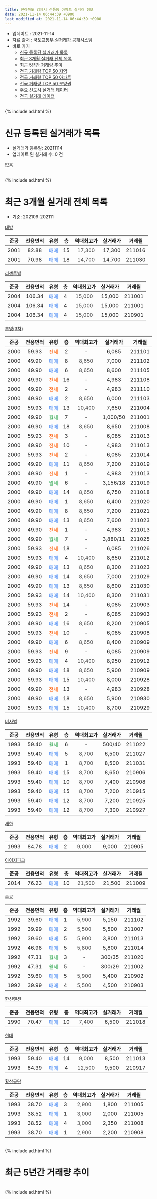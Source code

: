 ```yaml
---
title: 전라북도 김제시 신풍동 아파트 실거래 정보
date: 2021-11-14 06:44:39 +0900
last_modified_at: 2021-11-14 06:44:39 +0900
---
```


* 업데이트 : 2021-11-14
* 자료 출처 : [국토교통부 실거래가 공개시스템](http://rt.molit.go.kr)
* 바로 가기
    * [신규 등록된 실거래가 목록](#신규-등록된-실거래가-목록)
    * [최근 3개월 실거래 전체 목록](#최근-3개월-실거래-전체-목록)
    * [최근 5년간 거래량 추이](#최근-5년간-거래량-추이)
    * [전국 거래량 TOP 50 지역](https://inasie.github.io/apt-trade-info/최근-3개월-전국에서-가장-거래가-많이-발생한-지역)
    * [전국 거래량 TOP 50 아파트](https://inasie.github.io/apt-trade-info/최근-3개월-전국에서-가장-거래가-많이-발생한-아파트)
    * [전국 거래량 TOP 50 분양권](https://inasie.github.io/apt-trade-info/최근-3개월-전국에서-가장-거래가-많이-발생한-분양권)
    * [주요 신도시 실거래 데이터](https://inasie.github.io/apt-trade-info/주요-신도시)
    * [전국 실거래 데이터](https://inasie.github.io/apt-trade-info/전국)
<br>
{% include ad.html %}
<br>

# 신규 등록된 실거래가 목록
* 실거래가 등록일: 20211114
* 업데이트 된 실거래 수: 0 건

없음

<br>
{% include ad.html %}
<br>

# 최근 3개월 실거래 전체 목록
* 기준: 202109-202111


[대방](https://search.naver.com/search.naver?query=%EC%A0%84%EB%9D%BC%EB%B6%81%EB%8F%84+%EA%B9%80%EC%A0%9C%EC%8B%9C+%EC%8B%A0%ED%92%8D%EB%8F%99+%EB%8C%80%EB%B0%A9)

|준공|전용면적|유형|층|역대최고가|실거래가|거래월|
|:---:|:---:|:---:|:---:|:---:|:---:|:---:|
|2001|82.88|<span style="color:#4285f3">매매</span>|15|<span style="color:#444444">17,300</span>|17,300|211016|
|2001|70.98|<span style="color:#4285f3">매매</span>|18|<span style="color:#444444">14,700</span>|14,700|211030|

[리젠트빌](https://search.naver.com/search.naver?query=%EC%A0%84%EB%9D%BC%EB%B6%81%EB%8F%84+%EA%B9%80%EC%A0%9C%EC%8B%9C+%EC%8B%A0%ED%92%8D%EB%8F%99+%EB%A6%AC%EC%A0%A0%ED%8A%B8%EB%B9%8C)

|준공|전용면적|유형|층|역대최고가|실거래가|거래월|
|:---:|:---:|:---:|:---:|:---:|:---:|:---:|
|2004|106.34|<span style="color:#4285f3">매매</span>|4|<span style="color:#444444">15,000</span>|15,000|211001|
|2004|106.34|<span style="color:#4285f3">매매</span>|4|<span style="color:#444444">15,000</span>|15,000|211001|
|2004|106.34|<span style="color:#4285f3">매매</span>|4|<span style="color:#444444">15,000</span>|15,000|210901|

[부영(3차)](https://search.naver.com/search.naver?query=%EC%A0%84%EB%9D%BC%EB%B6%81%EB%8F%84+%EA%B9%80%EC%A0%9C%EC%8B%9C+%EC%8B%A0%ED%92%8D%EB%8F%99+%EB%B6%80%EC%98%81%283%EC%B0%A8%29)

|준공|전용면적|유형|층|역대최고가|실거래가|거래월|
|:---:|:---:|:---:|:---:|:---:|:---:|:---:|
|2000|59.93|<span style="color:#ff5a00">전세</span>|2|<span style="color:#444444">-</span>|6,085|211101|
|2000|49.90|<span style="color:#4285f3">매매</span>|8|<span style="color:#444444">8,650</span>|7,000|211102|
|2000|49.90|<span style="color:#4285f3">매매</span>|6|<span style="color:#444444">8,650</span>|8,600|211105|
|2000|49.90|<span style="color:#ff5a00">전세</span>|16|<span style="color:#444444">-</span>|4,983|211108|
|2000|49.90|<span style="color:#ff5a00">전세</span>|2|<span style="color:#444444">-</span>|4,983|211110|
|2000|49.90|<span style="color:#4285f3">매매</span>|2|<span style="color:#444444">8,650</span>|6,000|211103|
|2000|59.93|<span style="color:#4285f3">매매</span>|13|<span style="color:#444444">10,400</span>|7,650|211004|
|2000|49.90|<span style="color:#34a853">월세</span>|7|<span style="color:#444444">-</span>|1,000/50|211001|
|2000|49.90|<span style="color:#4285f3">매매</span>|18|<span style="color:#444444">8,650</span>|8,650|211008|
|2000|59.93|<span style="color:#ff5a00">전세</span>|3|<span style="color:#444444">-</span>|6,085|211013|
|2000|49.90|<span style="color:#ff5a00">전세</span>|10|<span style="color:#444444">-</span>|4,983|211013|
|2000|59.93|<span style="color:#ff5a00">전세</span>|2|<span style="color:#444444">-</span>|6,085|211014|
|2000|49.90|<span style="color:#4285f3">매매</span>|11|<span style="color:#444444">8,650</span>|7,200|211019|
|2000|49.90|<span style="color:#ff5a00">전세</span>|1|<span style="color:#444444">-</span>|4,983|211013|
|2000|49.90|<span style="color:#34a853">월세</span>|6|<span style="color:#444444">-</span>|3,156/18|211019|
|2000|49.90|<span style="color:#4285f3">매매</span>|14|<span style="color:#444444">8,650</span>|6,750|211018|
|2000|49.90|<span style="color:#4285f3">매매</span>|1|<span style="color:#444444">8,650</span>|6,400|211020|
|2000|49.90|<span style="color:#4285f3">매매</span>|8|<span style="color:#444444">8,650</span>|7,200|211021|
|2000|49.90|<span style="color:#4285f3">매매</span>|13|<span style="color:#444444">8,650</span>|7,600|211023|
|2000|49.90|<span style="color:#ff5a00">전세</span>|1|<span style="color:#444444">-</span>|4,983|211013|
|2000|49.90|<span style="color:#34a853">월세</span>|7|<span style="color:#444444">-</span>|3,880/11|211025|
|2000|59.93|<span style="color:#ff5a00">전세</span>|18|<span style="color:#444444">-</span>|6,085|211026|
|2000|59.93|<span style="color:#4285f3">매매</span>|4|<span style="color:#444444">10,400</span>|8,650|211012|
|2000|49.90|<span style="color:#4285f3">매매</span>|13|<span style="color:#444444">8,650</span>|8,300|211023|
|2000|49.90|<span style="color:#4285f3">매매</span>|14|<span style="color:#444444">8,650</span>|7,000|211029|
|2000|49.90|<span style="color:#4285f3">매매</span>|13|<span style="color:#444444">8,650</span>|8,600|211030|
|2000|59.93|<span style="color:#4285f3">매매</span>|14|<span style="color:#444444">10,400</span>|8,300|211031|
|2000|59.93|<span style="color:#ff5a00">전세</span>|14|<span style="color:#444444">-</span>|6,085|210903|
|2000|59.93|<span style="color:#ff5a00">전세</span>|2|<span style="color:#444444">-</span>|6,085|210903|
|2000|49.90|<span style="color:#4285f3">매매</span>|16|<span style="color:#444444">8,650</span>|8,200|210905|
|2000|59.93|<span style="color:#ff5a00">전세</span>|10|<span style="color:#444444">-</span>|6,085|210908|
|2000|49.90|<span style="color:#4285f3">매매</span>|6|<span style="color:#444444">8,650</span>|8,400|210909|
|2000|59.93|<span style="color:#ff5a00">전세</span>|9|<span style="color:#444444">-</span>|6,085|210909|
|2000|59.93|<span style="color:#4285f3">매매</span>|4|<span style="color:#444444">10,400</span>|8,950|210912|
|2000|49.90|<span style="color:#4285f3">매매</span>|18|<span style="color:#444444">8,650</span>|5,900|210909|
|2000|59.93|<span style="color:#4285f3">매매</span>|15|<span style="color:#444444">10,400</span>|8,000|210928|
|2000|49.90|<span style="color:#ff5a00">전세</span>|13|<span style="color:#444444">-</span>|4,983|210928|
|2000|49.90|<span style="color:#4285f3">매매</span>|18|<span style="color:#444444">8,650</span>|5,900|210930|
|2000|59.93|<span style="color:#4285f3">매매</span>|15|<span style="color:#444444">10,400</span>|8,700|210929|


<script async src="//pagead2.googlesyndication.com/pagead/js/adsbygoogle.js"></script>
<!-- 기본 -->
<ins class="adsbygoogle"
     style="display:block"
     data-ad-client="ca-pub-2446590836940007"
     data-ad-slot="1659523306"
     data-ad-format="auto"
     data-full-width-responsive="true"></ins>
<script>
(adsbygoogle = window.adsbygoogle || []).push({});
</script>


[비사벌](https://search.naver.com/search.naver?query=%EC%A0%84%EB%9D%BC%EB%B6%81%EB%8F%84+%EA%B9%80%EC%A0%9C%EC%8B%9C+%EC%8B%A0%ED%92%8D%EB%8F%99+%EB%B9%84%EC%82%AC%EB%B2%8C)

|준공|전용면적|유형|층|역대최고가|실거래가|거래월|
|:---:|:---:|:---:|:---:|:---:|:---:|:---:|
|1993|59.40|<span style="color:#34a853">월세</span>|6|<span style="color:#444444">-</span>|500/40|211022|
|1993|59.40|<span style="color:#4285f3">매매</span>|5|<span style="color:#444444">8,700</span>|6,500|211027|
|1993|59.40|<span style="color:#4285f3">매매</span>|1|<span style="color:#444444">8,700</span>|8,500|211031|
|1993|59.40|<span style="color:#4285f3">매매</span>|15|<span style="color:#444444">8,700</span>|8,650|210906|
|1993|59.40|<span style="color:#4285f3">매매</span>|10|<span style="color:#444444">8,700</span>|7,400|210908|
|1993|59.40|<span style="color:#4285f3">매매</span>|15|<span style="color:#444444">8,700</span>|7,200|210915|
|1993|59.40|<span style="color:#4285f3">매매</span>|12|<span style="color:#444444">8,700</span>|7,200|210925|
|1993|59.40|<span style="color:#4285f3">매매</span>|12|<span style="color:#444444">8,700</span>|7,300|210927|

[새한](https://search.naver.com/search.naver?query=%EC%A0%84%EB%9D%BC%EB%B6%81%EB%8F%84+%EA%B9%80%EC%A0%9C%EC%8B%9C+%EC%8B%A0%ED%92%8D%EB%8F%99+%EC%83%88%ED%95%9C)

|준공|전용면적|유형|층|역대최고가|실거래가|거래월|
|:---:|:---:|:---:|:---:|:---:|:---:|:---:|
|1993|84.78|<span style="color:#4285f3">매매</span>|2|<span style="color:#444444">9,000</span>|9,000|210905|

[아이지파크](https://search.naver.com/search.naver?query=%EC%A0%84%EB%9D%BC%EB%B6%81%EB%8F%84+%EA%B9%80%EC%A0%9C%EC%8B%9C+%EC%8B%A0%ED%92%8D%EB%8F%99+%EC%95%84%EC%9D%B4%EC%A7%80%ED%8C%8C%ED%81%AC)

|준공|전용면적|유형|층|역대최고가|실거래가|거래월|
|:---:|:---:|:---:|:---:|:---:|:---:|:---:|
|2014|76.23|<span style="color:#4285f3">매매</span>|10|<span style="color:#444444">21,500</span>|21,500|211009|

[주공](https://search.naver.com/search.naver?query=%EC%A0%84%EB%9D%BC%EB%B6%81%EB%8F%84+%EA%B9%80%EC%A0%9C%EC%8B%9C+%EC%8B%A0%ED%92%8D%EB%8F%99+%EC%A3%BC%EA%B3%B5)

|준공|전용면적|유형|층|역대최고가|실거래가|거래월|
|:---:|:---:|:---:|:---:|:---:|:---:|:---:|
|1992|39.60|<span style="color:#4285f3">매매</span>|1|<span style="color:#444444">5,900</span>|5,150|211102|
|1992|39.99|<span style="color:#4285f3">매매</span>|2|<span style="color:#444444">5,500</span>|5,500|211007|
|1992|39.60|<span style="color:#4285f3">매매</span>|5|<span style="color:#444444">5,900</span>|3,800|211013|
|1992|46.98|<span style="color:#4285f3">매매</span>|5|<span style="color:#444444">5,800</span>|5,800|211014|
|1992|47.31|<span style="color:#34a853">월세</span>|3|<span style="color:#444444">-</span>|300/35|211020|
|1992|47.31|<span style="color:#34a853">월세</span>|5|<span style="color:#444444">-</span>|300/29|211002|
|1992|39.60|<span style="color:#4285f3">매매</span>|5|<span style="color:#444444">5,900</span>|5,400|210902|
|1992|39.99|<span style="color:#4285f3">매매</span>|4|<span style="color:#444444">5,500</span>|4,500|210903|

[한신맨션](https://search.naver.com/search.naver?query=%EC%A0%84%EB%9D%BC%EB%B6%81%EB%8F%84+%EA%B9%80%EC%A0%9C%EC%8B%9C+%EC%8B%A0%ED%92%8D%EB%8F%99+%ED%95%9C%EC%8B%A0%EB%A7%A8%EC%85%98)

|준공|전용면적|유형|층|역대최고가|실거래가|거래월|
|:---:|:---:|:---:|:---:|:---:|:---:|:---:|
|1990|70.47|<span style="color:#4285f3">매매</span>|10|<span style="color:#444444">7,400</span>|6,500|211018|

[현대](https://search.naver.com/search.naver?query=%EC%A0%84%EB%9D%BC%EB%B6%81%EB%8F%84+%EA%B9%80%EC%A0%9C%EC%8B%9C+%EC%8B%A0%ED%92%8D%EB%8F%99+%ED%98%84%EB%8C%80)

|준공|전용면적|유형|층|역대최고가|실거래가|거래월|
|:---:|:---:|:---:|:---:|:---:|:---:|:---:|
|1993|59.40|<span style="color:#4285f3">매매</span>|14|<span style="color:#444444">9,000</span>|8,500|211013|
|1993|84.39|<span style="color:#4285f3">매매</span>|4|<span style="color:#444444">12,500</span>|9,500|210917|

[황산공단](https://search.naver.com/search.naver?query=%EC%A0%84%EB%9D%BC%EB%B6%81%EB%8F%84+%EA%B9%80%EC%A0%9C%EC%8B%9C+%EC%8B%A0%ED%92%8D%EB%8F%99+%ED%99%A9%EC%82%B0%EA%B3%B5%EB%8B%A8)

|준공|전용면적|유형|층|역대최고가|실거래가|거래월|
|:---:|:---:|:---:|:---:|:---:|:---:|:---:|
|1993|38.70|<span style="color:#4285f3">매매</span>|3|<span style="color:#444444">2,900</span>|1,800|211005|
|1993|38.52|<span style="color:#4285f3">매매</span>|1|<span style="color:#444444">3,000</span>|2,000|211005|
|1993|38.52|<span style="color:#4285f3">매매</span>|4|<span style="color:#444444">3,000</span>|2,350|211008|
|1993|38.70|<span style="color:#4285f3">매매</span>|1|<span style="color:#444444">2,900</span>|2,200|210908|


<br>
{% include ad.html %}
<br>

# 최근 5년간 거래량 추이


<div style="width:100%;">
    <canvas id="deal_progress" height="200"></canvas>
</div>

<script>
new Chart(document.getElementById("deal_progress"), {
    type: 'line',
    data: {
        labels: ['201611','201612','201701','201702','201703','201704','201705','201706','201707','201708','201709','201710','201711','201712','201801','201802','201803','201804','201805','201806','201807','201808','201809','201810','201811','201812','201901','201902','201903','201904','201905','201906','201907','201908','201909','201910','201911','201912','202001','202002','202003','202004','202005','202006','202007','202008','202009','202010','202011','202012','202101','202102','202103','202104','202105','202106','202107','202108','202109','202110','202111'],
        datasets: [{
            label: '매매',
            pointRadius: 1,
            data: [31, 13, 15, 23, 17, 28, 25, 36, 23, 23, 10, 12, 20, 15, 19, 17, 15, 15, 21, 18, 15, 17, 13, 16, 25, 19, 13, 16, 22, 23, 16, 13, 25, 11, 18, 21, 19, 19, 20, 19, 30, 34, 34, 27, 32, 24, 15, 21, 35, 39, 27, 25, 20, 56, 34, 22, 14, 15, 18, 27, 4],
            borderColor: "rgba(255, 201, 14, 1)",
            backgroundColor: "rgba(255, 201, 14, 0.5)",
            fill: false,
            lineTension: 0
        },{
            label: '전월세',
            pointRadius: 1,
            data: [14, 22, 14, 17, 16, 10, 19, 18, 13, 22, 13, 13, 11, 18, 14, 12, 17, 14, 13, 12, 10, 15, 5, 15, 17, 16, 18, 11, 12, 16, 18, 13, 11, 7, 8, 15, 10, 14, 6, 14, 14, 14, 10, 14, 14, 28, 12, 8, 11, 19, 10, 9, 4, 20, 21, 18, 7, 20, 5, 12, 3],
            borderColor: "rgba(0, 141, 185, 1)",
            backgroundColor: "rgba(0, 141, 185, 0.5)",
            fill: false,
            lineTension: 0
        }
        ]
    },
    options: {
        responsive: true,
        title: {
            display: false
        },
        tooltips: {
            mode: 'index',
            intersect: false
        },
        hover: {
            mode: 'nearest',
            intersect: true
        },
        scales: {
            xAxes: [{
                display: true,
                scaleLabel: {
                    display: true,
                    labelString: '년/월'
                }
            }],
            yAxes: [{
                display: true,
                ticks: {
                    suggestedMin: 0,
                },
                scaleLabel: {
                    display: true,
                    labelString: '실거래 수'
                }
            }]
        }
    }
});

</script>


<br>
{% include ad.html %}
<br>

